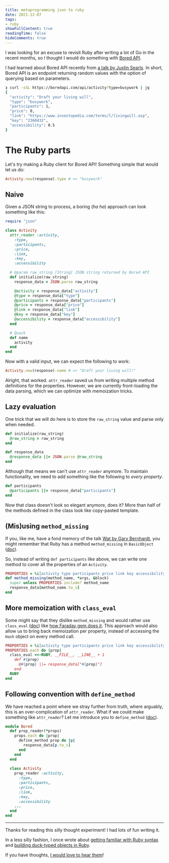 ```yaml
---
title: metaprogramming json to ruby
date: 2021-12-07
tags:
- ruby
showFullContent: true
readingTime: false
hideComments: true
---
```


I was looking for an excuse to revisit Ruby after writing a lot of Go in the recent months, so I thought I would do something with [Bored API](https://www.boredapi.com).

I had learned about Bored API recently from [a talk by Justin Searls](https://youtu.be/g2zJC2XKblo). In short, Bored API is an endpoint returning random values with the option of querying based on parameters.

```sh
❯ curl -sSL https://boredapi.com/api/activity?type=busywork | jq
{
  "activity": "Draft your living will",
  "type": "busywork",
  "participants": 1,
  "price": 0,
  "link": "https://www.investopedia.com/terms/l/livingwill.asp",
  "key": "2360432",
  "accessibility": 0.5
}
```

# The Ruby parts

Let's try making a Ruby client for Bored API! Something simple that would let us do:

```ruby
Activity.new(response).type # => "busywork"
```

## Naive

Given a JSON string to process, a boring (_ha ha_) approach can look something like this:

```ruby
require "json"

class Activity
  attr_reader :activity,
    :type,
    :participants,
    :price,
    :link,
    :key,
    :accessibility

  # @param raw_string [String] JSON string returned by Bored API
  def initialize(raw_string)
    response_data = JSON.parse raw_string

    @activity = response_data["activity"]
    @type = response_data["type"]
    @participants = response_data["participants"]
    @price = response_data["price"]
    @link = response_data["link"]
    @key = response_data["key"]
    @accessibility = response_data["accessibility"]
  end

  # Quack
  def name
    activity
  end
end
```

Now with a valid input, we can expect the following to work:

```ruby
Activity.new(response).name # => "Draft your living will!"
```

Alright, that worked. `attr_reader` saved us from writing multiple method definitions for the properties. However, we are currently front-loading the data parsing, which we can optimize with memoization tricks.

## Lazy evaluation

One trick that we will do here is to store the `raw_string` value and parse only when needed.

```ruby
def initialize(raw_string)
  @raw_string = raw_string
end

def response_data
  @response_data ||= JSON.parse @raw_string
end
```

Although that means we can't use `attr_reader` anymore. To maintain functionality, we need to add something like the following to _every property_.

```ruby
def participants
  @participants ||= response_data["participants"]
end
```

Now that class doesn't look so elegant anymore, does it? More than half of the methods defined in the class look like copy-pasted template.

## (Mis)using `method_missing`

If you, like me, have a fond memory of the talk [Wat by Gary Bernhardt](https://www.destroyallsoftware.com/talks/wat), you might remember that Ruby has a method `method_missing` in `BasicObject` ([doc](https://ruby-doc.org/core-3.0.2/BasicObject.html#method-i-method_missing)).

So, instead of writing `def participants` like above, we can write one method to cover all the properties of an `Activity`.

```ruby
PROPERTIES = %i[activity type participants price link key accessibility]
def method_missing(method_name, *args, &block)
  super unless PROPERTIES.include? method_name
  response_data[method_name.to_s]
end
```

## More memoization with `class_eval`

Some might say that they dislike `method_missing` and would rather use `class_eval` ([doc](https://ruby-doc.org/core-3.0.2/Module.html#method-i-class_eval)) like [how Faraday gem does it](https://github.com/lostisland/faraday/blob/65b8d3904f3a62e19444c9f4b7ef5b3ffe7e3e6d/lib/faraday/connection.rb#L197-L206). This approach would also allow us to bring back memoization per property, instead of accessing the `Hash` object on every method call.

```ruby
PROPERTIES = %i[activity type participants price link key accessibility]
PROPERTIES.each do |prop|
  class_eval <<-RUBY, __FILE__, __LINE__ + 1
    def #{prop}
      @#{prop} ||= response_data["#{prop}"]
    end
  RUBY
end
```

## Following convention with `define_method`

We have reached a point where we stray further from truth, where arguably, this is an over-complication of `attr_reader`. What if we could make something like `attr_reader`? Let me introduce you to `define_method` ([doc](https://ruby-doc.org/core-3.0.2/Module.html#method-i-define_method)).

```ruby
module Bored
  def prop_reader(*props)
    props.each do |prop|
      define_method prop do |p|
        response_data[p.to_s]
      end
    end
  end
  
  class Activity
    prop_reader :activity,
      :type,
      :participants,
      :price,
      :link,
      :key,
      :accessibility
    ...
  end
end
```

---

Thanks for reading this silly thought experiment! I had lots of fun writing it.

In a less silly fashion, I once wrote about [getting familiar with Ruby syntax](https://gist.github.com/wilsonehusin/dee7cf99ad6f1d94369dc6f31268a600) and [building duck-typed objects in Ruby](https://gist.github.com/wilsonehusin/cbcf6d98207c596837351f4dd87e539a).

If you have thoughts, [I would love to hear them](/about#contact--social)!